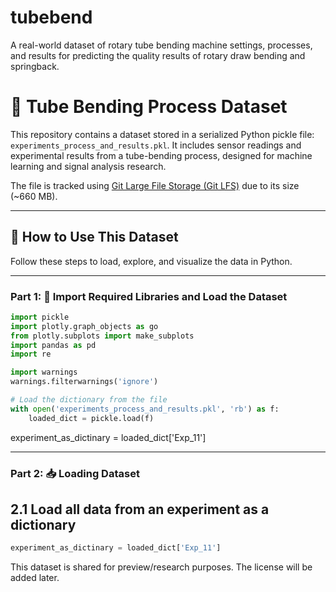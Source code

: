 # tubebend
A real-world dataset of rotary tube bending machine settings, processes, and results for predicting the quality results of rotary draw bending and springback.


# 📁 Tube Bending Process Dataset

This repository contains a dataset stored in a serialized Python pickle file: `experiments_process_and_results.pkl`. It includes sensor readings and experimental results from a tube-bending process, designed for machine learning and signal analysis research.

The file is tracked using [Git Large File Storage (Git LFS)](https://git-lfs.com/) due to its size (~660 MB).

---

## 🧪 How to Use This Dataset

Follow these steps to load, explore, and visualize the data in Python.

---

### Part 1: 🧰 Import Required Libraries and Load the Dataset

```python
import pickle
import plotly.graph_objects as go
from plotly.subplots import make_subplots
import pandas as pd
import re

import warnings
warnings.filterwarnings('ignore')

# Load the dictionary from the file
with open('experiments_process_and_results.pkl', 'rb') as f:
    loaded_dict = pickle.load(f)
 ```

experiment_as_dictinary = loaded_dict['Exp_11']

---

### Part 2: 📥 Loading Dataset
## 2.1 Load all data from an experiment as a dictionary

```python
experiment_as_dictinary = loaded_dict['Exp_11']
 ```




This dataset is shared for preview/research purposes. The license will be added later.
